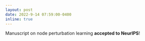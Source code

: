 ```yaml
---
layout: post
date: 2022-9-14 07:59:00-0400
inline: true
---
```


Manuscript on node perturbation learning **accepted to NeurIPS**!
 